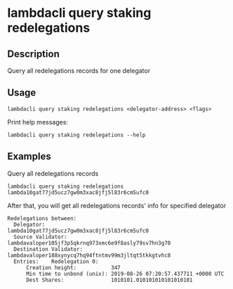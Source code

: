 # lambdacli query staking redelegations

## Description

Query all redelegations records for one delegator

## Usage

```
lambdacli query staking redelegations <delegator-address> <flags>
```
Print help messages:
```
lambdacli query staking redelegations --help
```

## Examples

Query all redelegations records
```
lambdacli query staking redelegations lambda10gat77jd5ucz7gw0m3xac8jfj5l83r6cm5ufc0
```

After that, you will get all redelegations records' info for specified delegator

```
Redelegations between:
  Delegator:                 lambda10gat77jd5ucz7gw0m3xac8jfj5l83r6cm5ufc0
  Source Validator:          lambdavaloper105jf3p5qkrnq973xmc6e9f8asly79sv7hn3g70
  Destination Validator:     lambdavaloper188xynycq7hq94ftntmv99m3jltqt5tkkgtvhc8
  Entries:    Redelegation 0:
      Creation height:           347
      Min time to unbond (unix): 2019-08-26 07:20:57.437711 +0000 UTC
      Dest Shares:               1010101.010101010101010101
```
